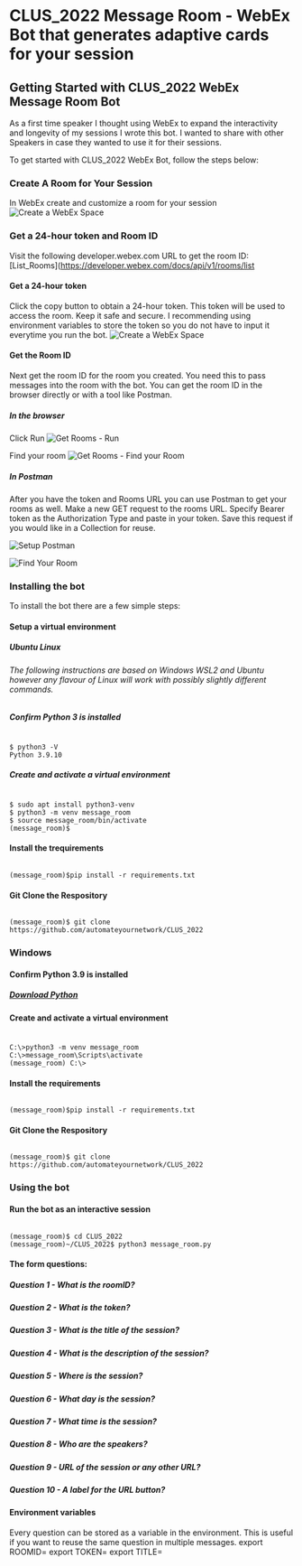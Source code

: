 # CLUS_2022 Message Room - WebEx Bot that generates adaptive cards for your session

## Getting Started with CLUS_2022 WebEx Message Room Bot
As a first time speaker I thought using WebEx to expand the interactivity and longevity of my sessions I wrote this bot. I wanted to share with other Speakers in case they wanted to use it for their sessions. 

To get started with CLUS_2022 WebEx Bot, follow the steps below:
### Create A Room for Your Session
In WebEx create and customize a room for your session
![Create a WebEx Space](readme/001_create_space.png)

### Get a 24-hour token and Room ID
Visit the following developer.webex.com URL to get the room ID:
[List_Rooms](https://developer.webex.com/docs/api/v1/rooms/list

#### Get a 24-hour token
Click the copy button to obtain a 24-hour token. This token will be used to access the room. Keep it safe and secure. I recommending using environment variables to store the token so you do not have to input it everytime you run the bot.
![Create a WebEx Space](readme/002_get_webex_token.png)

#### Get the Room ID
Next get the room ID for the room you created. You need this to pass messages into the room with the bot. You can get the room ID in the browser directly or with a tool like Postman.

##### In the browser 
Click Run
![Get Rooms - Run](readme/003_run_in_browser01.png)

Find your room
![Get Rooms - Find your Room](readme/003_run_in_browser02.png)
##### In Postman
After you have the token and Rooms URL you can use Postman to get your rooms as well. Make a new GET request to the rooms URL. Specify Bearer token as the Authorization Type and paste in your token. Save this request if you would like in a Collection for reuse. 

![Setup Postman](readme/004_run_in_postman01.png)

![Find Your Room](readme/004_run_in_postman02.png)
### Installing the bot
To install the bot there are a few simple steps:
#### Setup a virtual environment
##### Ubuntu Linux 
###### The following instructions are based on Windows WSL2 and Ubuntu however any flavour of Linux will work with possibly slightly different commands.

##### Confirm Python 3 is installed

#####
```console

$ python3 -V
Python 3.9.10

```

##### Create and activate a virtual environment

#####
```console

$ sudo apt install python3-venv
$ python3 -m venv message_room
$ source message_room/bin/activate
(message_room)$

```
#### Install the trequirements
```console

(message_room)$pip install -r requirements.txt

```
#### Git Clone the Respository
```console

(message_room)$ git clone https://github.com/automateyournetwork/CLUS_2022

```
### Windows

#### Confirm Python 3.9 is installed
##### [Download Python](https://python.org)
#### Create and activate a virtual environment
#####
```console

C:\>python3 -m venv message_room
C:\>message_room\Scripts\activate
(message_room) C:\>

```
#### Install the requirements
```console

(message_room)$pip install -r requirements.txt

```

#### Git Clone the Respository
```console

(message_room)$ git clone https://github.com/automateyournetwork/CLUS_2022

```
### Using the bot
#### Run the bot as an interactive session
```console

(message_room)$ cd CLUS_2022
(message_room)~/CLUS_2022$ python3 message_room.py

```
#### The form questions:
##### Question 1 - What is the roomID?
##### Question 2 - What is the token?
##### Question 3 - What is the title of the session?
##### Question 4 - What is the description of the session?
##### Question 5 - Where is the session?
##### Question 6 - What day is the session?
##### Question 7 - What time is the session?
##### Question 8 - Who are the speakers?
##### Question 9 - URL of the session or any other URL?
##### Question 10 - A label for the URL button?
#### Environment variables
Every question can be stored as a variable in the environment. This is useful if you want to reuse the same question in multiple messages.
export ROOMID=<roomID>
export TOKEN=<token>
export TITLE=<title>
export DESCRIPTION=<description>
export LOCATION=<location>
export DATE=<date>
export TIME=<time>
export SPEAKERS=<speakers>
export URL=<url>
export URL_LABEL=<url_label>
